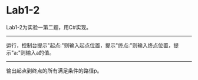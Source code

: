 # Lab1-2

Lab1-2为实验一第二题，用C#实现。

***********************************************************************************
运行，控制台提示"起点:"则输入起点位置，提示"终点:"则输入终点位置，提示"a:"则输入a的值。

***********************************************************************************
输出起点到终点的所有满足条件的路径p。

